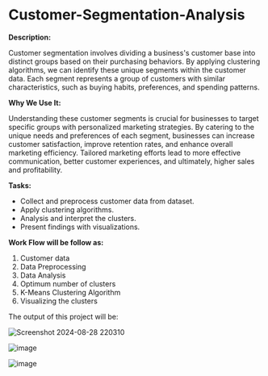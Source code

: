 # Customer-Segmentation-Analysis


**Description:** 

Customer segmentation involves dividing a business's customer base into distinct groups based on their purchasing behaviors. By applying clustering algorithms, we can identify these unique segments within the customer data. Each segment represents a group of customers with similar characteristics, such as buying habits, preferences, and spending patterns.


**Why We Use It:**

Understanding these customer segments is crucial for businesses to target specific groups with personalized marketing strategies. By catering to the unique needs and preferences of each segment, businesses can increase customer satisfaction, improve retention rates, and enhance overall marketing efficiency. Tailored marketing efforts lead to more effective communication, better customer experiences, and ultimately, higher sales and profitability.


**Tasks:**

*  Collect and preprocess customer data from dataset. 
*  Apply clustering algorithms.
*  Analysis and interpret the clusters. 
*  Present findings with visualizations. 


**Work Flow will be follow as:**

1. Customer data
2. Data Preprocessing
3. Data Analysis
4. Optimum number of clusters 
5. K-Means Clustering Algorithm
6. Visualizing the clusters


The output of this project will be: 

![Screenshot 2024-08-28 220310](https://github.com/user-attachments/assets/c4026ff9-0329-49f4-8087-21e507481723)

![image](https://github.com/user-attachments/assets/39bb3750-4461-44b7-bda6-39dc37a8a8a9)

![image](https://github.com/user-attachments/assets/a7186e10-c122-4a18-8d57-251961a4a220)

